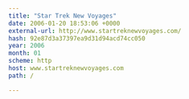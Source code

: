 ```yaml
---
title: "Star Trek New Voyages"
date: 2006-01-20 18:53:06 +0000
external-url: http://www.startreknewvoyages.com/
hash: 92e87d3a37397ea9d31d94acd74cc050
year: 2006
month: 01
scheme: http
host: www.startreknewvoyages.com
path: /

---
```



